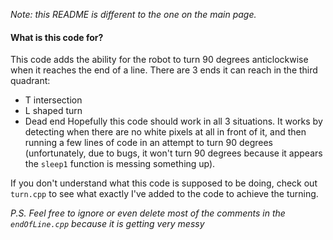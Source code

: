 *Note: this README is different to the one on the main page.*

#### What is this code for?

This code adds the ability for the robot to turn 90 degrees anticlockwise when it 
reaches the end of a line. There are 3 ends it can reach in the third quadrant:
* T intersection 
* L shaped turn 
* Dead end 
Hopefully this code should work in all 3 situations. It works by detecting when there
are no white pixels at all in front of it, and then running a few lines of code in an
attempt to turn 90 degrees (unfortunately, due to bugs, it won't turn 90 degrees because
it appears the `sleep1` function is messing something up).

If you don't understand what this code is supposed to be doing, check out `turn.cpp` to
see what exactly I've added to the code to achieve the turning.

*P.S. Feel free to ignore or even delete most of the comments in the `endOfLine.cpp` because
it is getting very messy*
